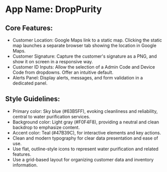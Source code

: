 # **App Name**: DropPurity

## Core Features:

- Customer Location: Google Maps link to a static map. Clicking the static map launches a separate browser tab showing the location in Google Maps.
- Customer Signature: Capture the customer's signature as a PNG, and show it on screen in a responsive way.
- Customer ID Inputs: Allow the selection of a Admin Code and Device Code from dropdowns. Offer an intuitive default.
- Alerts Panel: Display alerts, messages, and form validation in a dedicated panel.

## Style Guidelines:

- Primary color: Sky blue (#63B5FF), evoking cleanliness and reliability, central to water purification services.
- Background color: Light gray (#F0F4F8), providing a neutral and clean backdrop to emphasize content.
- Accent color: Teal (#47B39C), for interactive elements and key actions.
- Clean and modern typography for clear data presentation and ease of use.
- Use flat, outline-style icons to represent water purification and related features.
- Use a grid-based layout for organizing customer data and inventory information.